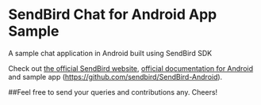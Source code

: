 # SendBird Chat for Android App Sample
A sample chat application in Android built using SendBird SDK

Check out [the official SendBird website](http://sendbird.com), [official documentation for Android](https://docs.sendbird.com/android) and sample app (https://github.com/sendbird/SendBird-Android).

##Feel free to send your queries and contributions any. Cheers!
